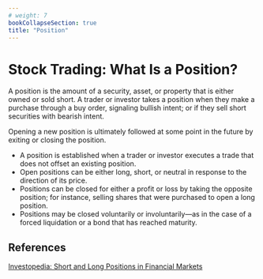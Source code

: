```yaml
---
# weight: 7
bookCollapseSection: true
title: "Position"
---
```


# Stock Trading: What Is a Position?

A position is the amount of a security, asset, or property that is either owned or sold short. A trader or investor takes a position when they make a purchase through a buy order, signaling bullish intent; or if they sell short securities with bearish intent.

Opening a new position is ultimately followed at some point in the future by exiting or closing the position.

- A position is established when a trader or investor executes a trade that does not offset an existing position.
- Open positions can be either long, short, or neutral in response to the direction of its price.
- Positions can be closed for either a profit or loss by taking the opposite position; for instance, selling shares that were purchased to open a long position.
- Positions may be closed voluntarily or involuntarily—as in the case of a forced liquidation or a bond that has reached maturity.

## References
[Investopedia: Short and Long Positions in Financial Markets](https://www.investopedia.com/terms/p/position.asp)